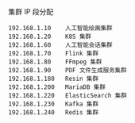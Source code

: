 
集群 IP 段分配

	192.168.1.10	人工智能绘画集群
	192.168.1.20	K8S 集群
	192.168.1.60	人工智能会话集群
	192.168.1.70	Flink 集群
	192.168.1.80	FFmpeg 集群
	192.168.1.90	PDF 文件生成服务集群
	192.168.1.180	Resin 集群
	192.168.1.200	MariaDB 集群
	192.168.1.220	ElasticSearch 集群
	192.168.1.230	Kafka 集群
	192.168.1.240	Redis 集群

